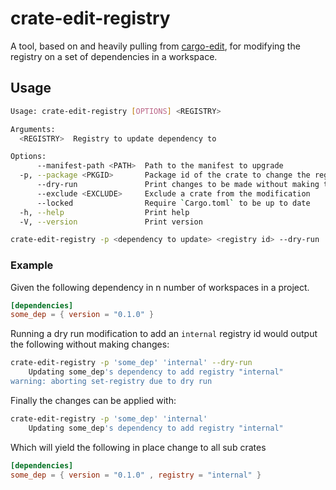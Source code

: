 # crate-edit-registry
A tool, based on and heavily pulling from [cargo-edit](https://github.com/killercup/cargo-edit), for modifying the registry on a set of dependencies in a workspace.

## Usage

```bash
Usage: crate-edit-registry [OPTIONS] <REGISTRY>

Arguments:
  <REGISTRY>  Registry to update dependency to

Options:
      --manifest-path <PATH>  Path to the manifest to upgrade
  -p, --package <PKGID>       Package id of the crate to change the registry of
      --dry-run               Print changes to be made without making them
      --exclude <EXCLUDE>     Exclude a crate from the modification
      --locked                Require `Cargo.toml` to be up to date
  -h, --help                  Print help
  -V, --version               Print version
```

```bash
crate-edit-registry -p <dependency to update> <registry id> --dry-run
```

### Example
Given the following dependency in n number of workspaces in a project.

```toml
[dependencies]
some_dep = { version = "0.1.0" }
```

Running a dry run modification to add an `internal` registry id would output the following without making changes:

```bash
crate-edit-registry -p 'some_dep' 'internal' --dry-run
    Updating some_dep's dependency to add registry "internal"
warning: aborting set-registry due to dry run
```

Finally the changes can be applied with:

```bash
crate-edit-registry -p 'some_dep' 'internal'
    Updating some_dep's dependency to add registry "internal"
```

Which will yield the following in place change to all sub crates

```toml
[dependencies]
some_dep = { version = "0.1.0" , registry = "internal" }
```
